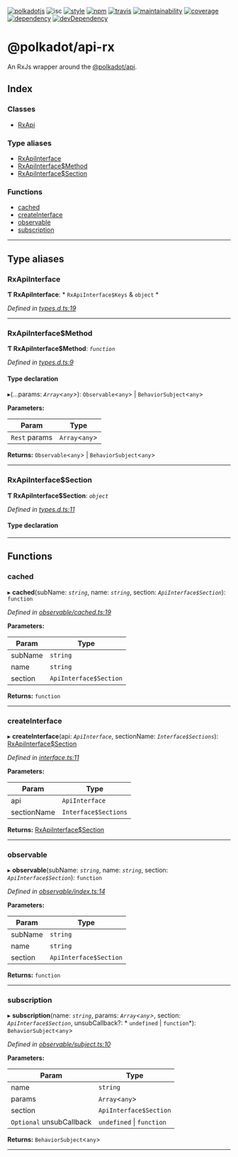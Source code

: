 
[![polkadotjs](https://img.shields.io/badge/polkadot-js-orange.svg?style=flat-square)](https://polkadot.js.org) ![isc](https://img.shields.io/badge/license-ISC-lightgrey.svg?style=flat-square) [![style](https://img.shields.io/badge/code%20style-semistandard-lightgrey.svg?style=flat-square)](https://github.com/Flet/semistandard) [![npm](https://img.shields.io/npm/v/@polkadot/api-rx.svg?style=flat-square)](https://www.npmjs.com/package/@polkadot/api-rx) [![travis](https://img.shields.io/travis/polkadot-js/api.svg?style=flat-square)](https://travis-ci.org/polkadot-js/api) [![maintainability](https://img.shields.io/codeclimate/maintainability/polkadot-js/api.svg?style=flat-square)](https://codeclimate.com/github/polkadot-js/api/maintainability) [![coverage](https://img.shields.io/coveralls/polkadot-js/api.svg?style=flat-square)](https://coveralls.io/github/polkadot-js/api?branch=master) [![dependency](https://david-dm.org/polkadot-js/api.svg?style=flat-square&path=packages/api-rx)](https://david-dm.org/polkadot-js/api?path=packages/api-rx) [![devDependency](https://david-dm.org/polkadot-js/api/dev-status.svg?style=flat-square&path=packages/api-rx)](https://david-dm.org/polkadot-js/api?path=packages/api-rx#info=devDependencies)

@polkadot/api-rx
================

An RxJs wrapper around the [@polkadot/api](../api).

## Index

### Classes

* [RxApi](classes/rxapi.md)

### Type aliases

* [RxApiInterface](#rxapiinterface)
* [RxApiInterface$Method](#rxapiinterface_method)
* [RxApiInterface$Section](#rxapiinterface_section)

### Functions

* [cached](#cached)
* [createInterface](#createinterface)
* [observable](#observable)
* [subscription](#subscription)

---

## Type aliases

<a id="rxapiinterface"></a>

###  RxApiInterface

**Ƭ RxApiInterface**: * `RxApiInterface$Keys` & `object`
*

*Defined in [types.d.ts:19](https://github.com/chevdor/polkadot-js-api/blob/461228c/packages/api-rx/src/types.d.ts#L19)*

___
<a id="rxapiinterface_method"></a>

###  RxApiInterface$Method

**Ƭ RxApiInterface$Method**: *`function`*

*Defined in [types.d.ts:9](https://github.com/chevdor/polkadot-js-api/blob/461228c/packages/api-rx/src/types.d.ts#L9)*

#### Type declaration
▸(...params: *`Array`<`any`>*):  `Observable`<`any`> &#124; `BehaviorSubject`<`any`>

**Parameters:**

| Param | Type |
| ------ | ------ |
| `Rest` params | `Array`<`any`> |

**Returns:**  `Observable`<`any`> &#124; `BehaviorSubject`<`any`>

___
<a id="rxapiinterface_section"></a>

###  RxApiInterface$Section

**Ƭ RxApiInterface$Section**: *`object`*

*Defined in [types.d.ts:11](https://github.com/chevdor/polkadot-js-api/blob/461228c/packages/api-rx/src/types.d.ts#L11)*

#### Type declaration

[index: `string`]: [RxApiInterface$Method](#rxapiinterface_method)

___

## Functions

<a id="cached"></a>

###  cached

▸ **cached**(subName: *`string`*, name: *`string`*, section: *`ApiInterface$Section`*): `function`

*Defined in [observable/cached.ts:19](https://github.com/chevdor/polkadot-js-api/blob/461228c/packages/api-rx/src/observable/cached.ts#L19)*

**Parameters:**

| Param | Type |
| ------ | ------ |
| subName | `string` |
| name | `string` |
| section | `ApiInterface$Section` |

**Returns:** `function`

___
<a id="createinterface"></a>

###  createInterface

▸ **createInterface**(api: *`ApiInterface`*, sectionName: *`Interface$Sections`*): [RxApiInterface$Section](#rxapiinterface_section)

*Defined in [interface.ts:11](https://github.com/chevdor/polkadot-js-api/blob/461228c/packages/api-rx/src/interface.ts#L11)*

**Parameters:**

| Param | Type |
| ------ | ------ |
| api | `ApiInterface` |
| sectionName | `Interface$Sections` |

**Returns:** [RxApiInterface$Section](#rxapiinterface_section)

___
<a id="observable"></a>

###  observable

▸ **observable**(subName: *`string`*, name: *`string`*, section: *`ApiInterface$Section`*): `function`

*Defined in [observable/index.ts:14](https://github.com/chevdor/polkadot-js-api/blob/461228c/packages/api-rx/src/observable/index.ts#L14)*

**Parameters:**

| Param | Type |
| ------ | ------ |
| subName | `string` |
| name | `string` |
| section | `ApiInterface$Section` |

**Returns:** `function`

___
<a id="subscription"></a>

###  subscription

▸ **subscription**(name: *`string`*, params: *`Array`<`any`>*, section: *`ApiInterface$Section`*, unsubCallback?: * `undefined` &#124; `function`*): `BehaviorSubject`<`any`>

*Defined in [observable/subject.ts:10](https://github.com/chevdor/polkadot-js-api/blob/461228c/packages/api-rx/src/observable/subject.ts#L10)*

**Parameters:**

| Param | Type |
| ------ | ------ |
| name | `string` |
| params | `Array`<`any`> |
| section | `ApiInterface$Section` |
| `Optional` unsubCallback |  `undefined` &#124; `function`|

**Returns:** `BehaviorSubject`<`any`>

___

